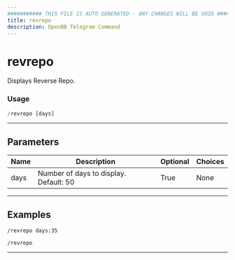 ```yaml
---
########### THIS FILE IS AUTO GENERATED - ANY CHANGES WILL BE VOID ###########
title: revrepo
description: OpenBB Telegram Command
---
```


# revrepo

Displays Reverse Repo.

### Usage

```python wordwrap
/revrepo [days]
```

---

## Parameters

| Name | Description | Optional | Choices |
| ---- | ----------- | -------- | ------- |
| days | Number of days to display. Default: 50 | True | None |


---

## Examples

```
/revrepo days:35
```

```
/revrepo
```

---
